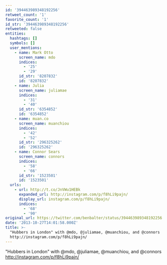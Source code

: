 ```yaml
---
id: '394463989348192256'
retweet_count: '1'
favorite_count: '1'
id_str: '394463989348192256'
retweeted: false
entities:
  hashtags: []
  symbols: []
  user_mentions:
    - name: Mark Otto
      screen_name: mdo
      indices:
        - '25'
        - '29'
      id_str: '8207832'
      id: '8207832'
    - name: Julia
      screen_name: juliamae
      indices:
        - '31'
        - '40'
      id_str: '6354852'
      id: '6354852'
    - name: muan.co
      screen_name: muanchiou
      indices:
        - '42'
        - '52'
      id_str: '296325262'
      id: '296325262'
    - name: Connor Sears
      screen_name: connors
      indices:
        - '58'
        - '66'
      id_str: '1523501'
      id: '1523501'
  urls:
    - url: http://t.co/JnVWu1HEBk
      expanded_url: http://instagram.com/p/f8hLi9pajn/
      display_url: instagram.com/p/f8hLi9pajn/
      indices:
        - '68'
        - '90'
original_url: https://twitter.com/benbalter/status/394463989348192256
date: '2013-10-27T14:01:58.000Z'
title: >-
  "Hubbers in London" with @mdo, @juliamae, @muanchiou, and @connors 
  http://instagram.com/p/f8hLi9pajn/
---
```


"Hubbers in London" with @mdo, @juliamae, @muanchiou, and @connors  http://instagram.com/p/f8hLi9pajn/